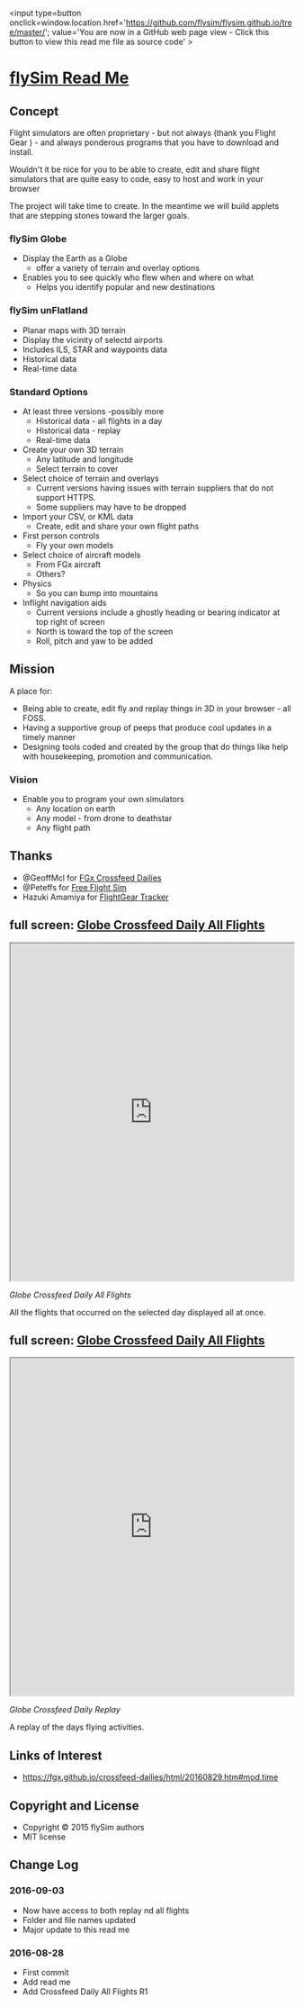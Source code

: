<span style=display:none; >[You are now in a GitHub source code view - click this link to view Read Me file as a web page]
( https://flysim.github.io/#readme.md "View file as a web page." ) </span>
<input type=button onclick=window.location.href='https://github.com/flysim/flysim.github.io/tree/master/'; 
value='You are now in a GitHub web page view - Click this button to view this read me file as source code' >


[flySim Read Me]( https://flysim.github.io/#readme.md )
===

## Concept

Flight simulators are often proprietary - but not always (thank you Flight Gear ) - and always ponderous programs that you have to download and install.

Wouldn't it be nice for you to be able to create, edit and share flight simulators that are quite easy to code, easy to host and work in your browser

The project will take time to create. In the meantime we will build applets that are stepping stones toward the larger goals.

### flySim Globe

* Display the Earth as a Globe
	* offer a variety of terrain and overlay options
* Enables you to see quickly who flew when and where on what
	* Helps you identify popular and new destinations


### flySim unFlatland

* Planar maps with 3D terrain
* Display the vicinity of selectd airports
* Includes ILS, STAR and waypoints data
* Historical data
* Real-time data

### Standard Options

* At least three versions -possibly more
	* Historical data - all flights in a day
	* Historical data - replay
	* Real-time data
* Create your own 3D terrain 
	* Any latitude and longitude
	* Select terrain to cover
* Select choice of terrain and overlays
	* Current versions having issues with terrain suppliers that do not support HTTPS. 
	* Some suppliers may have to be dropped
* Import your CSV, or KML data
	* Create, edit and share your own flight paths
* First person controls
	* Fly your own models
* Select choice of aircraft models
	* From FGx aircraft
	* Others?
* Physics
	* So you can bump into mountains
* Inflight navigation aids
	* Current versions include a ghostly heading or bearing indicator at top right of screen
	* North is toward the top of the screen
	* Roll, pitch and yaw to be added


## Mission

A place for:

* Being able to create, edit fly and replay things in 3D in your browser - all FOSS.
* Having a supportive group of peeps that produce cool updates in a timely manner
* Designing tools coded and created by the group that do things like help with housekeeping, promotion and communication. 


### Vision

* Enable you to program your own simulators
	* Any location on earth
	* Any model - from drone to deathstar
	* Any flight path


## Thanks

* @GeoffMcl for [FGx Crossfeed Dailies]( https://github.com/fgx/crossfeed-dailies )
* @Peteffs for [Free Flight Sim]( https://github.com/freeflightsim )
* Hazuki Amamiya for [FlightGear Tracker]( http://mpserver15.flightgear.org/modules/fgtracker/ )

## full screen: [Globe Crossfeed Daily All Flights]( https://flysim.github.io/globe-crossfeed-daily-all-flights/ )


<img src="https://cloud.githubusercontent.com/assets/547626/18041644/ee0df882-6d6f-11e6-8592-d62439c5bf36.png" style=display:none; width=800 >

<iframe src=https://flysim.github.io/globe-crossfeed-daily-all-flights/ width=100% height=600px onload=this.contentWindow.controls.enableZoom=false; ></iframe>

_Globe Crossfeed Daily All Flights_

All the flights that occurred on the selected day displayed all at once.

## full screen: [Globe Crossfeed Daily All Flights]( https://flysim.github.io/globe-crossfeed-daily-replay/ )


<img src="" style=display:none; width=800 >

<iframe src=https://flysim.github.io/globe-crossfeed-daily-replay/ width=100% height=600px onload=this.contentWindow.controls.enableZoom=false; ></iframe>

_Globe Crossfeed Daily Replay_

A replay of the days flying activities.



## Links of Interest

* https://fgx.github.io/crossfeed-dailies/html/20160829.htm#mod.time
## Copyright and License

* Copyright &copy; 2015 flySim authors
* MIT license



## Change Log

### 2016-09-03


* Now have access to both replay nd all flights
* Folder and file names updated
* Major update to this read me


### 2016-08-28

* First commit
* Add read me
* Add Crossfeed Daily All Flights R1

